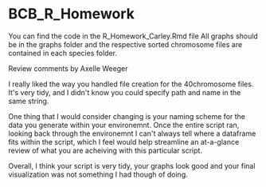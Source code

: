 # BCB_R_Homework
You can find the code in the R_Homework_Carley.Rmd file
All graphs should be in the graphs folder and the respective sorted chromosome files are contained in each species folder. 

Review comments by Axelle Weeger

I really liked the way you handled file creation for the 40chromosome files. It's very tidy, and I didn't know you could specify path and name in the same string. 

One thing that I would consider changing is your naming scheme for the data you generate within your environemnt. Once the entire script ran, looking back through the environemnt I can't always tell where a dataframe fits within the script, which I feel would help streamline an at-a-glance review of what you are acheiving with this particular script. 

Overall, I think your script is very tidy, your graphs look good and your final visualization was not something I had though of doing. 

